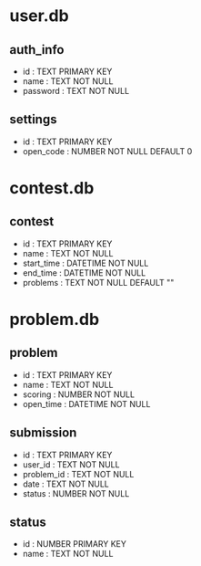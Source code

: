 # user.db
## auth_info
- id : TEXT PRIMARY KEY
- name : TEXT NOT NULL
- password : TEXT NOT NULL

## settings
- id : TEXT PRIMARY KEY
- open_code : NUMBER NOT NULL DEFAULT 0

# contest.db
## contest
- id : TEXT PRIMARY KEY
- name : TEXT NOT NULL
- start_time : DATETIME NOT NULL
- end_time : DATETIME NOT NULL
- problems : TEXT NOT NULL DEFAULT ""

# problem.db
## problem
- id : TEXT PRIMARY KEY
- name : TEXT NOT NULL
- scoring : NUMBER NOT NULL
- open_time : DATETIME NOT NULL

## submission
- id : TEXT PRIMARY KEY
- user_id : TEXT NOT NULL
- problem_id : TEXT NOT NULL
- date : TEXT NOT NULL
- status : NUMBER NOT NULL

## status
- id : NUMBER PRIMARY KEY
- name : TEXT NOT NULL
